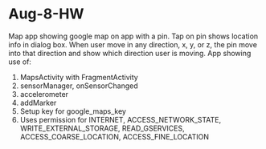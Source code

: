 # Aug-8-HW

Map app showing google map on app with a pin. Tap on pin shows location info in dialog box. When user move in any direction, x, y, or z, the pin move into that direction and show which direction user is moving. App showing use of:

1. MapsActivity with FragmentActivity
2. sensorManager, onSensorChanged
3. accelerometer
4. addMarker
5. Setup key for google_maps_key
6. Uses permission for INTERNET, ACCESS_NETWORK_STATE, WRITE_EXTERNAL_STORAGE, READ_GSERVICES, ACCESS_COARSE_LOCATION, ACCESS_FINE_LOCATION

 

